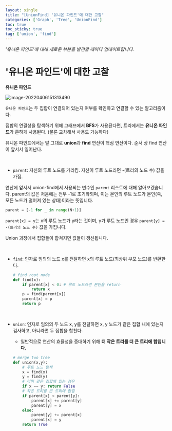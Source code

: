 ```yaml
---
layout: single
title: "[UnionFind] '유니온 파인드'에 대한 고찰"
categories: ['Graph', 'Tree', 'UnionFind']
toc: true
toc_sticky: true
tag: ['union', 'find']
---
```


_'유니온 파인드'에 대해 새로운 부분을 발견할 때마다 업데이트합니다._

# '유니온 파인드'에 대한 고찰

**유니온 파인드**

![image-20220406151313490](https://user-images.githubusercontent.com/70505378/161908002-3e70efbc-7158-4f87-a1e8-52277a4c0f0c.png)

`유니온 파인드`는 두 집합이 연결되어 있는지 여부를 확인하고 연결할 수 있는 알고리즘이다. 

집합의 연결성을 탐색하기 위해 그래프에서 **BFS**가 사용된다면, 트리에서는 **유니온 파인드**가 흔하게 사용된다. (물론 교차해서 사용도 가능하다)

유니온 파인드에서는 말 그대로 **union**과 **find** 연산이 핵심 연산이다. 순서 상 find 연산이 앞서서 일어난다. 

<br>

* `parent`: 자신의 루트 노드를 가리킴. 자신이 루트 노드라면 -(트리의 노드 수) 값을 가짐. 

연산에 앞서서 union-find에서 사용되는 변수인 `parent` 리스트에 대해 알아보겠습니다. parent의 값은 처음에는 전부 -1로 초기화되며, 이는 본인의 루트 노드가 본인(즉, 모든 노드가 떨어져 있는 상태)이라는 뜻입니다. 

```python
parent = [-1 for _ in range(N+1)]
```

 `parent[x] = y`는 x의 루트 노드가 y라는 것이며, y가 루트 노드인 경우 `parent[y] = -(트리의 노드 수)` 값을 가집니다. 

Union 과정에서 집합들이 합쳐지면 값들이 갱신됩니다. 

<br>

* `find`: 인자로 임의의 노드 x를 전달하면 x의 루트 노드(최상위 부모 노드)를 반환한다. 

  ```python
  # find root node
  def find(x):
      if parent[x] < 0: # 루트 노드라면 본인을 return
          return x
      p = find(parent[x])
      parent[x] = p
      return p
  ```

<br>

* `union`: 인자로 임의의 두 노드 x, y를 전달하면 x, y 노드가 같은 집합 내에 있는지 검사하고, 아니라면 두 집합을 합친다. 

  * 일반적으로 연산의 효율성을 증대하기 위해 **더 작은 트리를 더 큰 트리에 합칩니다.**

  ```python
  # merge two tree
  def union(x,y):
      # 루트 노드 탐색
      x = find(x)
      y = find(y)
      # 이미 같은 집합에 있는 경우
      if x == y: return False
      # 작은 트리를 큰 트리에 합침
      if parent[x] < parent[y]:
          parent[x] += parent[y]
          parent[y] = x
      else:
          parent[y] += parent[x]
          parent[x] = y
      return True
  ```





















<br>













